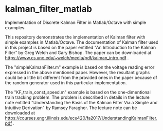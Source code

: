 # kalman_filter_matlab
Implementation of Discrete Kalman Filter in Matlab/Octave with simple examples

This repository demonstrates the implementation of Kalman filter with simple examples in Matlab/Octave.
The documentation of Kalman filter used in this project is based on the paper entitled "An Introduction to the Kalman Filter" by Greg Welch and Gary Bishop.
The paper can be downloaded at https://www.cs.unc.edu/~welch/media/pdf/kalman_intro.pdf .


The "simpleKalmanFilter.m" example is based on the voltage reading error expressed in the above mentioned paper.
However, the resultant graphs could be a little bit different from the provided ones in the paper because of the random generator used in this particular implementation.


The "KF_train_const_speed.m" example is based on the one-dimentional train tracking problem.
The problem is described in details in the lecture note entitled "Understanding the Basis of the Kalman Filter Via a Simple and Intuitive Derivation" by Ramsey Faragher.
The lecture note can be downloaded at https://courses.engr.illinois.edu/ece420/fa2017/UnderstandingKalmanFilter.pdf .
